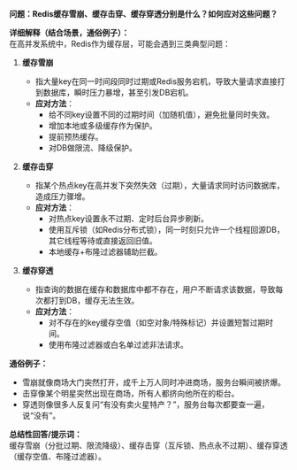 **问题：Redis缓存雪崩、缓存击穿、缓存穿透分别是什么？如何应对这些问题？**

**详细解释（结合场景，通俗例子）：**  
在高并发系统中，Redis作为缓存层，可能会遇到三类典型问题：

1. **缓存雪崩**  
   - 指大量key在同一时间段同时过期或Redis服务宕机，导致大量请求直接打到数据库，瞬时压力暴增，甚至引发DB宕机。
   - **应对方法**：  
     - 给不同key设置不同的过期时间（加随机值），避免批量同时失效。
     - 增加本地或多级缓存作为保护。
     - 提前预热缓存。
     - 对DB做限流、降级保护。

2. **缓存击穿**  
   - 指某个热点key在高并发下突然失效（过期），大量请求同时访问数据库，造成压力骤增。
   - **应对方法**：  
     - 对热点key设置永不过期、定时后台异步刷新。
     - 使用互斥锁（如Redis分布式锁），同一时刻只允许一个线程回源DB，其它线程等待或直接返回旧值。
     - 本地缓存+布隆过滤器辅助拦截。

3. **缓存穿透**  
   - 指查询的数据在缓存和数据库中都不存在，用户不断请求该数据，导致每次都打到DB，缓存无法生效。
   - **应对方法**：  
     - 对不存在的key缓存空值（如空对象/特殊标记）并设置短暂过期时间。
     - 使用布隆过滤器或白名单过滤非法请求。

**通俗例子：**  
- 雪崩就像商场大门突然打开，成千上万人同时冲进商场，服务台瞬间被挤爆。
- 击穿像某个明星突然出现在商场，所有人都挤向他所在的柜台。
- 穿透则像很多人反复问“有没有卖火星特产？”，服务台每次都要查一遍，说“没有”。

**总结性回答/提示词：**  
缓存雪崩（分批过期、限流降级）、缓存击穿（互斥锁、热点永不过期）、缓存穿透（缓存空值、布隆过滤器）。